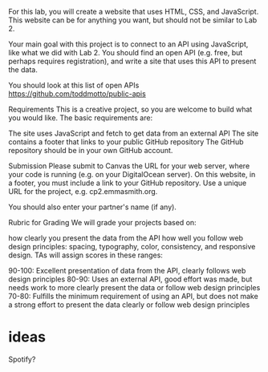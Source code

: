 For this lab, you will create a website that uses HTML, CSS, and JavaScript. This website can be for anything you want, but should not be similar to Lab 2.

Your main goal with this project is to connect to an API using JavaScript, like what we did with Lab 2. You should find an open API (e.g. free, but perhaps requires registration), and write a site that uses this API to present the data.

You should look at this list of open APIs https://github.com/toddmotto/public-apis

Requirements
This is a creative project, so you are welcome to build what you would like. The basic requirements are:

The site uses JavaScript and fetch to get data from an external API
The site contains a footer that links to your public GitHub repository
The GitHub repository should be in your own GitHub account.

Submission
Please submit to Canvas the URL for your web server, where your code is running (e.g. on your DigitalOcean server). On this website, in a footer, you must include a link to your GitHub repository. Use a unique URL for the project, e.g. cp2.emmasmith.org.

You should also enter your partner's name (if any).

Rubric for Grading
We will grade your projects based on:

how clearly you present the data from the API
how well you follow web design principles: spacing, typography, color, consistency, and responsive design.
TAs will assign scores in these ranges:

90-100: Excellent presentation of data from the API, clearly follows web design principles
80-90: Uses an external API, good effort was made, but needs work to more clearly present the data or follow web design principles
70-80: Fulfills the minimum requirement of using an API, but does not make a strong effort to present the data clearly or follow web design principles


# ideas
Spotify?
